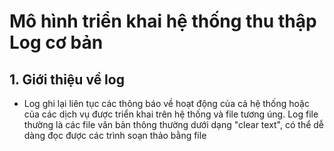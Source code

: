 # Mô hình triển khai hệ thống thu thập Log cơ bản

## 1. Giới thiệu về log
- Log ghi lại liên tục các thông báo về hoạt động của cả hệ thống hoặc của các dịch vụ được triển khai trên hệ thống và file tương úng. Log file thường là các file văn bản thông thường dưới dạng "clear text", có thể dễ dàng đọc được các trình soạn thảo bằng file 
